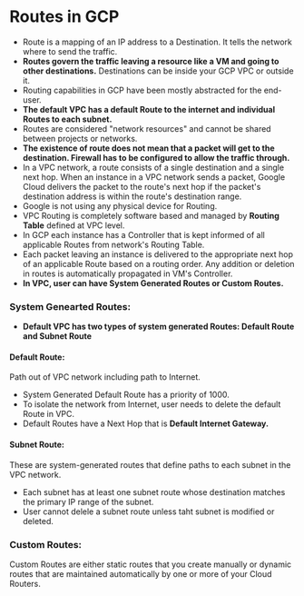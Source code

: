 # Routes in GCP
- Route is a mapping of an IP address to a Destination. It tells the network where to send the traffic.
- **Routes govern the traffic leaving a resource like a VM and going to other destinations.** Destinations can be inside your GCP VPC or outside it.
- Routing capabilities in GCP have been mostly abstracted for the end-user.
- **The default VPC has a default Route to the internet and individual Routes to each subnet.**
- Routes are considered "network resources" and cannot be shared between projects or networks.
- **The existence of route does not mean that a packet will get to the destination. Firewall has to be configured to allow the traffic through.**
- In a VPC network, a route consists of a single destination and a single next hop. When an instance in a VPC network sends a packet, Google Cloud delivers the packet to the route's next hop if the packet's destination address is within the route's destination range.
- Google is not using any physical device for Routing.
- VPC Routing is completely software based and managed by **Routing Table** defined at VPC level.
- In GCP each instance has a Controller that is kept informed of all applicable Routes from network's Routing Table.
- Each packet leaving an instance is delivered to the appropriate next hop of an applicable Route based on a routing order. Any addition or deletion in routes is automatically propagated in VM's Controller.
- **In VPC, user can have System Generated Routes or Custom Routes.**
### System Genearted Routes:
- **Default VPC has two types of system generated Routes: Default Route and Subnet Route**
#### Default Route: 
Path out of VPC network including path to Internet.
- System Generated Default Route has a priority of 1000.
- To isolate the network from Internet, user needs to delete the default Route in VPC.
- Default Routes have a Next Hop that is **Default Internet Gateway.**
#### Subnet Route:
These are system-generated routes that define paths to each subnet in the VPC network.
- Each subnet has at least one subnet route whose destination matches the primary IP range of the subnet.
- User cannot delele a subnet route unless taht subnet is modified or deleted.

### Custom Routes:
Custom Routes are either static routes that you create manually or dynamic routes that are maintained automatically by one or more of your Cloud Routers.
